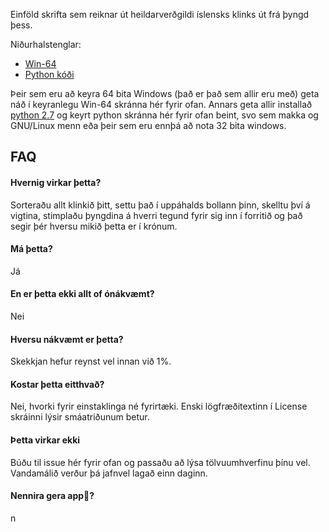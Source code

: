 Einföld skrifta sem reiknar út heildarverðgildi íslensks klinks út frá þyngd þess.

Niðurhalstenglar:
*  [Win-64](https://a.cocaine.ninja/nagquu.zip)
*  [Python kóði](https://a.cocaine.ninja/pbgipa.py)

Þeir sem eru að keyra 64 bita Windows (það er það sem allir eru með) geta náð í keyranlegu Win-64 skránna hér fyrir ofan. Annars geta allir installað [python 2.7](https://www.python.org/downloads/release/python-2712/) og keyrt python skránna hér fyrir ofan beint, svo sem makka og GNU/Linux menn eða þeir sem eru ennþá að nota 32 bita windows.
## FAQ  
#### Hvernig virkar þetta? ####
Sorteraðu allt klinkið þitt, settu það í uppáhalds bollann þinn, skelltu því á vigtina, stimplaðu þyngdina á hverri tegund fyrir sig inn í forritið og það segir þér hversu mikið þetta er í krónum.
#### Má þetta? ####
Já
#### En er þetta ekki allt of ónákvæmt? ###
Nei
#### Hversu nákvæmt er þetta? ####
Skekkjan hefur reynst vel innan við 1%.
#### Kostar þetta eitthvað? ####
Nei, hvorki fyrir einstaklinga né fyrirtæki. Enski lögfræðitextinn í License skráinni lýsir smáatriðunum betur.
#### Þetta virkar ekki ####
Búðu til issue hér fyrir ofan og passaðu að lýsa tölvuumhverfinu þínu vel. Vandamálið verður þá jafnvel lagað einn daginn.
#### Nennira gera app:poop:? ####
n
